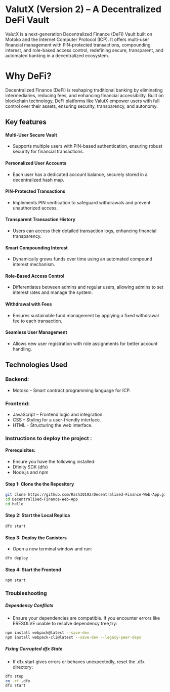 # ValutX (Version 2) – A Decentralized DeFi Vault
<p>ValutX is a next-generation Decentralized Finance (DeFi) Vault built on Motoko and the Internet Computer Protocol (ICP). It offers multi-user financial management with PIN-protected transactions, compounding interest, and role-based access control, redefining secure, transparent, and automated banking in a decentralized ecosystem.</p>

# Why DeFi? 
<p>Decentralized Finance (DeFi) is reshaping traditional banking by eliminating intermediaries, reducing fees, and enhancing financial accessibility. Built on blockchain technology, DeFi platforms like ValutX empower users with full control over their assets, ensuring security, transparency, and autonomy. </p>

## Key features
####  Multi-User Secure Vault
- Supports multiple users with PIN-based authentication, ensuring robust security for financial transactions.

#### Personalized User Accounts
- Each user has a dedicated account balance, securely stored in a decentralized hash map.

#### PIN-Protected Transactions
- Implements PIN verification to safeguard withdrawals and prevent unauthorized access.

#### Transparent Transaction History
- Users can access their detailed transaction logs, enhancing financial transparency.

#### Smart Compounding Interest
- Dynamically grows funds over time using an automated compound interest mechanism.

#### Role-Based Access Control
- Differentiates between admins and regular users, allowing admins to set interest rates and manage the system.

#### Withdrawal with Fees
- Ensures sustainable fund management by applying a fixed withdrawal fee to each transaction.

#### Seamless User Management
- Allows new user registration with role assignments for better account handling.

## Technologies Used

### Backend:
- Motoko – Smart contract programming language for ICP.
### Frontend:
- JavaScript – Frontend logic and integration.
- CSS – Styling for a user-friendly interface.
- HTML – Structuring the web interface.


### Instructions to deploy the project :
#### Prerequisites:
- Ensure you have the following installed:
- Dfinity SDK (dfx)
- Node.js and npm

#### Step 1: Clone the the Repository
```sh
git clone https://github.com/RashI0192/Decentralised-Finance-Web-App.git
cd Decentralised-Finance-Web-App
cd hello
```
#### Step 2: Start the Local Replica
```sh
dfx start
```
#### Step 3: Deploy the Canisters
- Open a new terminal window and run:

```sh
dfx deploy
```
#### Step 4: Start the Frontend

```sh
npm start
````
### Troubleshooting
##### Dependency Conflicts
- Ensure your dependencies are compatible. If you encounter errors like ERESOLVE unable to resolve dependency tree,try:
```sh
npm install webpack@latest --save-dev
npm install webpack-cli@latest --save-dev --legacy-peer-deps
```
##### Fixing Corrupted dfx State
- If dfx start gives errors or behaves unexpectedly, reset the .dfx directory:
``` sh
dfx stop
rm -rf .dfx
dfx start
```

